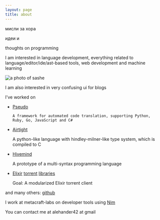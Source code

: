 ```yaml
---
layout: page
title: about
---
```


мисли за хора

идеи и

thoughts on programming

I am interested in language development, everything related to language/editor/ide/ast-based tools, web development and machine learning

![a photo of sashe](https://i.imgur.com/9A6Mt1t.jpg)

I am also interested in very confusing ui for blogs

I've worked on

* [Pseudo](https://github.com/alehander42/pseudo)

	  A framework for automated code translation, supporting Python, Ruby, Go, JavaScript and C#

* [Airtight](https://github.com/alehander42/airtight)

	A python-like language with hindley-milner-like type system, which is compiled to C

* [Hivemind](https://github.com/alehander42/hivemind)

  	A prototype of a multi-syntax programming language


* [Elixir](https://github.com/alehander42/bencoder) [torrent](https://github.com/alehander42/tracker_request) [libraries](https://github.com/alehander42/wire)

  	Goal: A modularized Elixir torrent client

and many others: 
[github](https://github.com/alehander42)

I work at metacraft-labs on developer tools using [Nim](https://nim-lang.org/)

You can contact me at alehander42 at gmail

